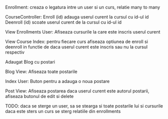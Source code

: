 ﻿Enrollment:
creaza o legatura intre un user si un curs, relatie many to many

CourseController:
Enroll (id) adauga userul curent la cursul cu id-ul id
Deenroll (id) scoate userul curent de la cursul cu id-ul id

View Enrollments User:
Afiseaza cursurile la care este inscris userul curent

View Course Index:
pentru fiecare curs afiseaza optiunea de enroll si deenroll in functie de daca userul curent este inscris sau nu la cursul respectiv

Adaugat Blog cu postari

Blog View:
Afiseaza toate postarile

Index User:
Buton pentru a adauga o noua postare

Post View:
Afiseaza postarea
daca userul curent este autorul postarii, afiseaza butonul de edit si delete

TODO:
daca se sterge un user, sa se stearga si toate postarile lui si cursurile
daca este sters un curs se sterg relatiile din enrollments